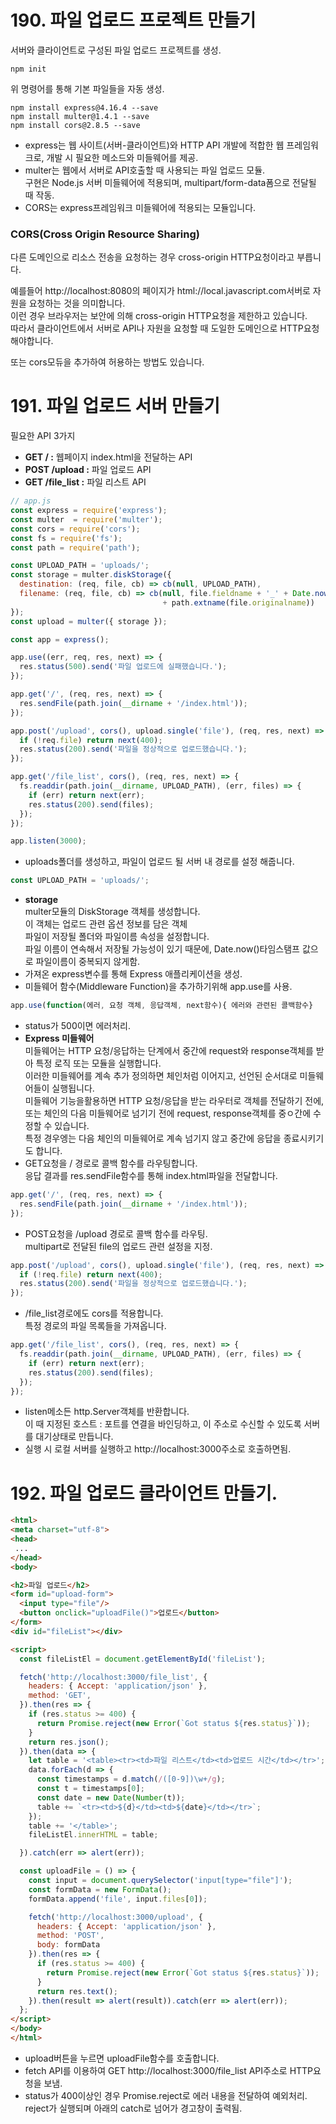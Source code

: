 # 190. 파일 업로드 프로젝트 만들기

서버와 클라이언트로 구성된 파일 업로드 프로젝트를 생성.

```shell
npm init
```

위 명령어를 통해 기본 파일들을 자동 생성.

```shell
npm install express@4.16.4 --save
npm install multer@1.4.1 --save
npm install cors@2.8.5 --save
```

* express는 웹 사이트(서버-클라이언트)와 HTTP API 개발에 적합한 웹 프레임워크로, 개발 시 필요한 메소드와 미들웨어를 제공.
* multer는 웹에서 서버로 API호출할 때 사용되는 파일 업로드 모듈.<br/>구현은 Node.js 서버 미들웨어에 적용되며, multipart/form-data폼으로 전달될 때 작동.
* CORS는 express프레임워크 미들웨어에 적용되는 모듈입니다.

### CORS(Cross Origin Resource Sharing)

다른 도메인으로 리소스 전송을 요청하는 경우 cross-origin HTTP요청이라고 부릅니다.

예를들어 http://localhost:8080의 페이지가 html://local.javascript.com서버로 자원을 요청하는 것을 의미합니다.<br/>이런 경우 브라우저는 보안에 의해 cross-origin HTTP요청을 제한하고 있습니다.<br/>따라서 클라이언트에서 서버로 API나 자원을 요청할 때 도일한 도메인으로 HTTP요청 해야합니다.

또는 cors모듀을 추가하여 허용하는 방법도 있습니다.



# 191. 파일 업로드 서버 만들기

필요한 API 3가지

* **GET / :** 웹페이지 index.html을 전달하는 API
* **POST /upload :** 파일 업로드 API
* **GET /file_list :** 파일 리스트 API

```javascript
// app.js
const express = require('express');
const multer  = require('multer');
const cors = require('cors');
const fs = require('fs');
const path = require('path');

const UPLOAD_PATH = 'uploads/';
const storage = multer.diskStorage({
  destination: (req, file, cb) => cb(null, UPLOAD_PATH),
  filename: (req, file, cb) => cb(null, file.fieldname + '_' + Date.now()
                                  + path.extname(file.originalname))
});
const upload = multer({ storage });

const app = express();

app.use((err, req, res, next) => {
  res.status(500).send('파일 업로드에 실패했습니다.');
});

app.get('/', (req, res, next) => {
  res.sendFile(path.join(__dirname + '/index.html'));
});

app.post('/upload', cors(), upload.single('file'), (req, res, next) => {
  if (!req.file) return next(400);
  res.status(200).send('파일을 정상적으로 업로드했습니다.');
});

app.get('/file_list', cors(), (req, res, next) => {
  fs.readdir(path.join(__dirname, UPLOAD_PATH), (err, files) => {
    if (err) return next(err);
    res.status(200).send(files);
  });
});

app.listen(3000);
```

* uploads폴더를 생성하고, 파일이 업로드 될 서버 내 경로를 설정 해줍니다.

```javascript
const UPLOAD_PATH = 'uploads/';
```

* **storage**<br/>multer모듈의 DiskStorage 객체를 생성합니다.<br/>이 객체는 업로드 관련 옵션 정보를 담은 객체<br/>파일이 저장될 폴더와 파일이름 속성을 설정합니다.<br/>파일 이름이 연속해서 저장될 가능성이 있기 때문에, Date.now()타임스탬프 값으로 파일이름이 중복되지 않게함.
* 가져온 express변수를 통해 Express 애플리케이션을 생성.
* 미들웨어 함수(Middleware Function)을 추가하기위해 app.use를 사용.

```javascript
app.use(function(에러, 요청 객체, 응답객체, next함수){ 에러와 관련된 콜백함수}
```



* status가 500이면 에러처리.
* **Express 미들웨어**<br/>미들웨어는 HTTP 요청/응답하는 단계에서 중간에 request와 response객체를 받아 특정 로직 또는 모듈을 실행합니다.<br/>이러한 미들웨어를 계속 추가 정의하면 체인처럼 이어지고, 선언된 순서대로 미들웨어들이 실행됩니다.<br/>미들웨어 기능을활용하면 HTTP 요청/응답을 받는 라우터로 객체를 전달하기 전에, 또는 체인의 다음 미들웨어로 넘기기 전에 request, response객체를 중ㅇ간에 수정할 수 있습니다.<br/>특정 경우엥는 다음 체인의 미들웨어로 계속 넘기지 않고 중간에 응답을 종료시키기도 합니다.
* GET요청을 / 경로로 콜백 함수를 라우팅합니다.<br/>응답 결과를 res.sendFile함수를 통해 index.html파일을 전달합니다.

```javascript
app.get('/', (req, res, next) => {
  res.sendFile(path.join(__dirname + '/index.html'));
});
```

* POST요청을 /upload 경로로 콜백 함수를 라우팅.<br/>multipart로 전달된 file의 업로드 관련 설정을 지정.

```javascript
app.post('/upload', cors(), upload.single('file'), (req, res, next) => {
  if (!req.file) return next(400);
  res.status(200).send('파일을 정상적으로 업로드했습니다.');
});
```

* /file_list경로에도 cors를 적용합니다. <br/>특정 경로의 파일 목록들을 가져옵니다.

```javascript
app.get('/file_list', cors(), (req, res, next) => {
  fs.readdir(path.join(__dirname, UPLOAD_PATH), (err, files) => {
    if (err) return next(err);
    res.status(200).send(files);
  });
});
```

* listen메소든 http.Server객체를 반환합니다.<br>이 때 지정된 호스트 : 포트를 연결을 바인딩하고, 이 주소로 수신할 수 있도록 서버를 대기상태로 만듭니다.
* 실행 시 로컬 서버를 실행하고 http://localhost:3000주소로 호출하면됨.



# 192. 파일 업로드 클라이언트 만들기.

```html
<html>
<meta charset="utf-8">
<head>
 ...
</head>
<body>

<h2>파일 업로드</h2>
<form id="upload-form">
  <input type="file"/>
  <button onclick="uploadFile()">업로드</button>
</form>
<div id="fileList"></div>

<script>
  const fileListEl = document.getElementById('fileList');

  fetch('http://localhost:3000/file_list', {
    headers: { Accept: 'application/json' },
    method: 'GET',
  }).then(res => {
    if (res.status >= 400) {
      return Promise.reject(new Error(`Got status ${res.status}`));
    }
    return res.json();
  }).then(data => {
    let table = '<table><tr><td>파일 리스트</td><td>업로드 시간</td></tr>';
    data.forEach(d => {
      const timestamps = d.match(/([0-9])\w+/g);
      const t = timestamps[0];
      const date = new Date(Number(t));
      table += `<tr><td>${d}</td><td>${date}</td></tr>`;
    });
    table += '</table>';
    fileListEl.innerHTML = table;

  }).catch(err => alert(err));

  const uploadFile = () => {
    const input = document.querySelector('input[type="file"]');
    const formData = new FormData();
    formData.append('file', input.files[0]);

    fetch('http://localhost:3000/upload', {
      headers: { Accept: 'application/json' },
      method: 'POST',
      body: formData
    }).then(res => {
      if (res.status >= 400) {
        return Promise.reject(new Error(`Got status ${res.status}`));
      }
      return res.text();
    }).then(result => alert(result)).catch(err => alert(err));
  };
</script>
</body>
</html>
```

* upload버튼을 누르면 uploadFile함수를 호출합니다.
* fetch API를 이용하여 GET http://localhost:3000/file_list API주소로 HTTP요청을 보냄.
* status가 400이상인 경우 Promise.reject로 에러 내용을 전달하여 예외처리.<br/>reject가 실행되며 아래의 catch로 넘어가 경고창이 출력됨.